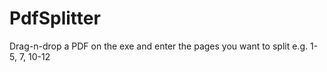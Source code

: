 # PdfSplitter
Drag-n-drop a PDF on the exe and enter the pages you want to split e.g. 1-5, 7, 10-12
